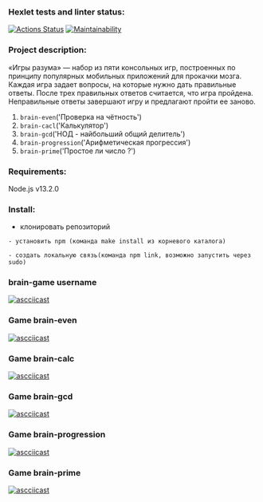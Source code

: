 ### Hexlet tests and linter status:

[![Actions Status](https://github.com/Mari-Krukovskaya/frontend-project-44/workflows/hexlet-check/badge.svg)](https://github.com/Mari-Krukovskaya/frontend-project-44/actions) [![Maintainability](https://api.codeclimate.com/v1/badges/8f9257a77155fd0cb6cf/maintainability)](https://codeclimate.com/github/Mari-Krukovskaya/frontend-project-44/maintainability)

### Project description:

«Игры разума» — набор из пяти консольных игр, построенных по принципу популярных мобильных приложений для прокачки мозга. Каждая игра задает вопросы, на которые нужно дать правильные ответы. После трех правильных ответов считается, что игра пройдена. Неправильные ответы завершают игру и предлагают пройти ее заново.
1. `brain-even`('Проверка на чётность')
2. `brain-cacl`('Калькулятор')
3. `brain-gcd`('НОД - найбольший общий делитель')
4. `brain-progression`('Арифметическая прогрессия')
5. `brain-prime`('Простое ли число ?')

### Requirements:

 Node.js v13.2.0
 
### Install:
- клонировать репозиторий 


```- установить npm (команда make install из корневого каталога)```



```- создать локальную связь(команда npm link, возможно запустить через sudo)```


### brain-game username

[![ascciicast](https://asciinema.org/a/BCa2hqKl13olaE1EoJTO7FttS.svg)](https://asciinema.org/a/BCa2hqKl13olaE1EoJTO7FttS)

### Game brain-even

[![ascciicast](https://asciinema.org/a/t4oGW4VJYAMyzSjDPPGRFz220.svg)](https://asciinema.org/a/t4oGW4VJYAMyzSjDPPGRFz220)

### Game brain-calc

[![ascciicast](https://asciinema.org/a/cd5OOL4GJjmnPc4Olubp0y1k1.svg)](https://asciinema.org/a/cd5OOL4GJjmnPc4Olubp0y1k1)

### Game brain-gcd

[![ascciicast](https://asciinema.org/a/NU7UNehgKvRFGHJHNlocL42hV.svg)](https://asciinema.org/a/NU7UNehgKvRFGHJHNlocL42hV)

### Game brain-progression

 [![ascciicast](https://asciinema.org/a/l6KfdOR25jA8KaQ7QN9D6a502.svg)](https://asciinema.org/a/l6KfdOR25jA8KaQ7QN9D6a502)

 ### Game brain-prime

 [![ascciicast](https://asciinema.org/a/6X7siOcmSl5tXWVEpcOweUmG3.svg)](https://asciinema.org/a/6X7siOcmSl5tXWVEpcOweUmG3)